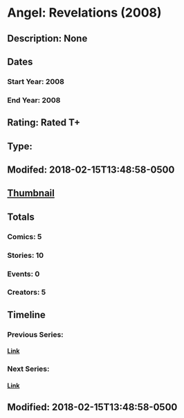 # Angel: Revelations (2008)
## Description: None
## Dates
### Start Year: 2008
### End Year: 2008
## Rating: Rated T+
## Type: 
## Modifed: 2018-02-15T13:48:58-0500
## [Thumbnail](http://i.annihil.us/u/prod/marvel/i/mg/7/20/5a85d59f457e1.jpg)
## Totals
### Comics: 5
### Stories: 10
### Events: 0
### Creators: 5
## Timeline
### Previous Series: 
#### [Link]()
### Next Series: 
#### [Link]()
## Modified: 2018-02-15T13:48:58-0500